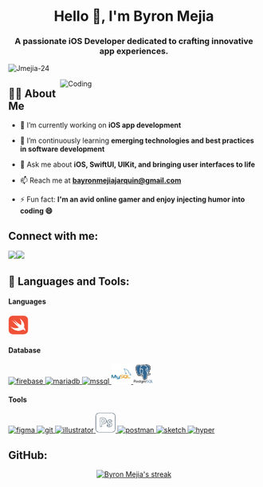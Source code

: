 
<h1 align="center">Hello 👋, I'm Byron Mejia</h1>
<h3 align="center">A passionate iOS Developer dedicated to crafting innovative app experiences.</h3>

<p align="left">  <img src="https://komarev.com/ghpvc/?username=Jmejia-24&label=Profile%20views&color=0e75b6&style=flat" alt="Jmejia-24" />  </p>

<img align="right" alt="Coding" width="400" src="https://cdn.discordapp.com/attachments/929254350218477588/929254423249711144/favpng_computer-programming-programmer-clip-art.png?ex=67d90d1f&is=67d7bb9f&hm=9071d60ab942271708d5b7408a391e2fdbfdf80988b622118c5db399d67ce778&=&format=webp&quality=lossless&width=743&height=585">

## 🙋‍♂️ About Me

- 🔭 I’m currently working on **iOS app development**

- 🌱 I’m continuously learning **emerging technologies and best practices in software development**

- 💬 Ask me about **iOS, SwiftUI, UIKit, and bringing user interfaces to life**

- 📫 Reach me at **[bayronmejiajarquin@gmail.com](mailto:bayronmejiajarquin@gmail.com)**

- ⚡ Fun fact: **I'm an avid online gamer and enjoy injecting humor into coding 😄**

## Connect with me:
<p align="left">

<a href = "https://www.linkedin.com/in/byronmejiaing/"><img src="https://img.icons8.com/fluent/48/000000/linkedin.png"/></a><a href = "https://www.instagram.com/bmejia_24/"><img src="https://img.icons8.com/fluent/48/000000/instagram-new.png"/></a>

</p>

## 🚀 Languages and Tools: 

<h4 align="left">Languages</h4>
<p align="left"> 
<a href="https://developer.apple.com/swift/" target="_blank" rel="noreferrer"> <img src="https://raw.githubusercontent.com/devicons/devicon/master/icons/swift/swift-original.svg" alt="swift" width="40" height="40"/> </a> </p>

<h4>Database</h4>
<p align="left"> 
<a href="https://firebase.google.com/" target="_blank" rel="noreferrer"> <img src="https://www.vectorlogo.zone/logos/firebase/firebase-icon.svg" alt="firebase" width="40" height="40"/> </a> 
<a href="https://mariadb.org/" target="_blank" rel="noreferrer"> <img src="https://www.vectorlogo.zone/logos/mariadb/mariadb-icon.svg" alt="mariadb" width="40" height="40"/> </a> 
<a href="https://www.microsoft.com/en-us/sql-server" target="_blank" rel="noreferrer"> <img src="https://www.svgrepo.com/show/303229/microsoft-sql-server-logo.svg" alt="mssql" width="40" height="40"/> </a> 
<a href="https://www.mysql.com/" target="_blank" rel="noreferrer"> <img src="https://raw.githubusercontent.com/devicons/devicon/master/icons/mysql/mysql-original-wordmark.svg" alt="mysql" width="40" height="40"/> </a> <a href="https://www.postgresql.org" target="_blank" rel="noreferrer"> <img src="https://raw.githubusercontent.com/devicons/devicon/master/icons/postgresql/postgresql-original-wordmark.svg" alt="postgresql" width="40" height="40"/> </a> </p>

<h4>Tools</h4>
<p align="left"> <a href="https://www.figma.com/" target="_blank" rel="noreferrer"> <img src="https://www.vectorlogo.zone/logos/figma/figma-icon.svg" alt="figma" width="40" height="40"/> </a> <a href="https://git-scm.com/" target="_blank" rel="noreferrer"> <img src="https://www.vectorlogo.zone/logos/git-scm/git-scm-icon.svg" alt="git" width="40" height="40"/> </a> <a href="https://www.adobe.com/in/products/illustrator.html" target="_blank" rel="noreferrer"> <img src="https://www.vectorlogo.zone/logos/adobe_illustrator/adobe_illustrator-icon.svg" alt="illustrator" width="40" height="40"/> </a> <a href="https://www.photoshop.com/en" target="_blank" rel="noreferrer"> <img src="https://raw.githubusercontent.com/devicons/devicon/master/icons/photoshop/photoshop-line.svg" alt="photoshop" width="40" height="40"/> </a> <a href="https://postman.com" target="_blank" rel="noreferrer"> <img src="https://www.vectorlogo.zone/logos/getpostman/getpostman-icon.svg" alt="postman" width="40" height="40"/> </a> <a href="https://www.sketch.com/" target="_blank" rel="noreferrer"> <img src="https://www.vectorlogo.zone/logos/sketchapp/sketchapp-icon.svg" alt="sketch" width="40" height="40"/> </a> 
<a href="https://hyper.is/" target="_blank" rel="noreferrer"> <img src="https://ph-files.imgix.net/d20962fa-6bca-4f4a-810a-2ff5a1d48438.png?auto=format&auto=compress&codec=mozjpeg&cs=strip&w=64&h=64&fit=crop&frame=1&dpr=1" alt="hyper" width="40" height="40"/> </a></p>

## GitHub:

<p align="center">
    <a href="https://github.com/Jmejia-24/">
        <img title="🔥 Get streak stats for your profile at git.io/streak-stats" alt="Byron Mejia's streak" src="https://github-readme-streak-stats.herokuapp.com/?user=Jmejia-24&theme=black-ice&hide_border=true&stroke=0000&background=060A0CD0"/>
    </a>
</p>
